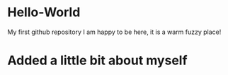 # Hello-World
My first github repository
I am happy to be here, it is a warm fuzzy place!
# Added a little bit about myself
